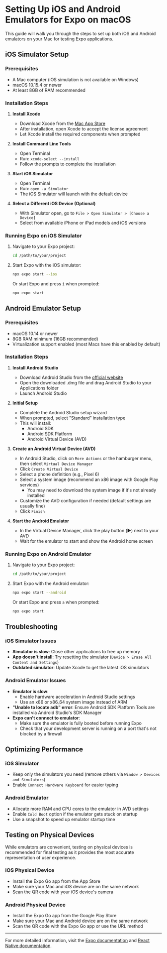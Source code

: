 # Setting Up iOS and Android Emulators for Expo on macOS

This guide will walk you through the steps to set up both iOS and Android emulators on your Mac for testing Expo applications.

## iOS Simulator Setup

### Prerequisites
- A Mac computer (iOS simulation is not available on Windows)
- macOS 10.15.4 or newer
- At least 8GB of RAM recommended

### Installation Steps

1. **Install Xcode**
   - Download Xcode from the [Mac App Store](https://apps.apple.com/us/app/xcode/id497799835?mt=12)
   - After installation, open Xcode to accept the license agreement
   - Let Xcode install the required components when prompted

2. **Install Command Line Tools**
   - Open Terminal
   - Run: `xcode-select --install`
   - Follow the prompts to complete the installation

3. **Start iOS Simulator**
   - Open Terminal
   - Run: `open -a Simulator`
   - The iOS Simulator will launch with the default device

4. **Select a Different iOS Device (Optional)**
   - With Simulator open, go to `File > Open Simulator > [Choose a Device]`
   - Select from available iPhone or iPad models and iOS versions

### Running Expo on iOS Simulator

1. Navigate to your Expo project:
   ```bash
   cd /path/to/your/project
   ```

2. Start Expo with the iOS simulator:
   ```bash
   npx expo start --ios
   ```
   
   Or start Expo and press `i` when prompted:
   ```bash
   npx expo start
   ```

## Android Emulator Setup

### Prerequisites
- macOS 10.14 or newer
- 8GB RAM minimum (16GB recommended)
- Virtualization support enabled (most Macs have this enabled by default)

### Installation Steps

1. **Install Android Studio**
   - Download Android Studio from the [official website](https://developer.android.com/studio)
   - Open the downloaded .dmg file and drag Android Studio to your Applications folder
   - Launch Android Studio

2. **Initial Setup**
   - Complete the Android Studio setup wizard
   - When prompted, select "Standard" installation type
   - This will install:
     - Android SDK
     - Android SDK Platform
     - Android Virtual Device (AVD)

3. **Create an Android Virtual Device (AVD)**
   - In Android Studio, click on `More Actions` or the hamburger menu, then select `Virtual Device Manager`
   - Click `Create Virtual Device`
   - Select a phone definition (e.g., Pixel 6)
   - Select a system image (recommend an x86 image with Google Play services)
     - You may need to download the system image if it's not already installed
   - Customize the AVD configuration if needed (default settings are usually fine)
   - Click `Finish`

4. **Start the Android Emulator**
   - In the Virtual Device Manager, click the play button (▶️) next to your AVD
   - Wait for the emulator to start and show the Android home screen

### Running Expo on Android Emulator

1. Navigate to your Expo project:
   ```bash
   cd /path/to/your/project
   ```

2. Start Expo with the Android emulator:
   ```bash
   npx expo start --android
   ```
   
   Or start Expo and press `a` when prompted:
   ```bash
   npx expo start
   ```

## Troubleshooting

### iOS Simulator Issues
- **Simulator is slow**: Close other applications to free up memory
- **App doesn't install**: Try resetting the simulator (`Device > Erase All Content and Settings`)
- **Outdated simulator**: Update Xcode to get the latest iOS simulators

### Android Emulator Issues
- **Emulator is slow**: 
  - Enable hardware acceleration in Android Studio settings
  - Use an x86 or x86_64 system image instead of ARM
- **"Unable to locate adb" error**: Ensure Android SDK Platform Tools are installed via Android Studio's SDK Manager
- **Expo can't connect to emulator**:
  - Make sure the emulator is fully booted before running Expo
  - Check that your development server is running on a port that's not blocked by a firewall

## Optimizing Performance

### iOS Simulator
- Keep only the simulators you need (remove others via `Window > Devices and Simulators`)
- Enable `Connect Hardware Keyboard` for easier typing

### Android Emulator
- Allocate more RAM and CPU cores to the emulator in AVD settings
- Enable `Cold Boot` option if the emulator gets stuck on startup
- Use a snapshot to speed up emulator startup time

## Testing on Physical Devices

While emulators are convenient, testing on physical devices is recommended for final testing as it provides the most accurate representation of user experience.

### iOS Physical Device
- Install the Expo Go app from the App Store
- Make sure your Mac and iOS device are on the same network
- Scan the QR code with your iOS device's camera

### Android Physical Device
- Install the Expo Go app from the Google Play Store
- Make sure your Mac and Android device are on the same network
- Scan the QR code with the Expo Go app or use the URL method

---

For more detailed information, visit the [Expo documentation](https://docs.expo.dev/workflow/android-studio-emulator/) and [React Native documentation](https://reactnative.dev/docs/environment-setup). 